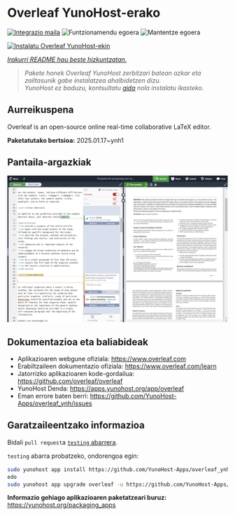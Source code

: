 <!--
Ohart ongi: README hau automatikoki sortu da <https://github.com/YunoHost/apps/tree/master/tools/readme_generator>ri esker
EZ editatu eskuz.
-->

# Overleaf YunoHost-erako

[![Integrazio maila](https://apps.yunohost.org/badge/integration/overleaf)](https://ci-apps.yunohost.org/ci/apps/overleaf/)
![Funtzionamendu egoera](https://apps.yunohost.org/badge/state/overleaf)
![Mantentze egoera](https://apps.yunohost.org/badge/maintained/overleaf)

[![Instalatu Overleaf YunoHost-ekin](https://install-app.yunohost.org/install-with-yunohost.svg)](https://install-app.yunohost.org/?app=overleaf)

*[Irakurri README hau beste hizkuntzatan.](./ALL_README.md)*

> *Pakete honek Overleaf YunoHost zerbitzari batean azkar eta zailtasunik gabe instalatzea ahalbidetzen dizu.*  
> *YunoHost ez baduzu, kontsultatu [gida](https://yunohost.org/install) nola instalatu ikasteko.*

## Aurreikuspena

Overleaf is an open-source online real-time collaborative LaTeX editor.


**Paketatutako bertsioa:** 2025.01.17~ynh1

## Pantaila-argazkiak

![Overleaf(r)en pantaila-argazkia](./doc/screenshots/screenshot.png)

## Dokumentazioa eta baliabideak

- Aplikazioaren webgune ofiziala: <https://www.overleaf.com>
- Erabiltzaileen dokumentazio ofiziala: <https://www.overleaf.com/learn>
- Jatorrizko aplikazioaren kode-gordailua: <https://github.com/overleaf/overleaf>
- YunoHost Denda: <https://apps.yunohost.org/app/overleaf>
- Eman errore baten berri: <https://github.com/YunoHost-Apps/overleaf_ynh/issues>

## Garatzaileentzako informazioa

Bidali `pull request`a [`testing` abarrera](https://github.com/YunoHost-Apps/overleaf_ynh/tree/testing).

`testing` abarra probatzeko, ondorengoa egin:

```bash
sudo yunohost app install https://github.com/YunoHost-Apps/overleaf_ynh/tree/testing --debug
edo
sudo yunohost app upgrade overleaf -u https://github.com/YunoHost-Apps/overleaf_ynh/tree/testing --debug
```

**Informazio gehiago aplikazioaren paketatzeari buruz:** <https://yunohost.org/packaging_apps>
